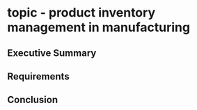 # topic - product inventory management in manufacturing

## Executive Summary

## Requirements

## Conclusion